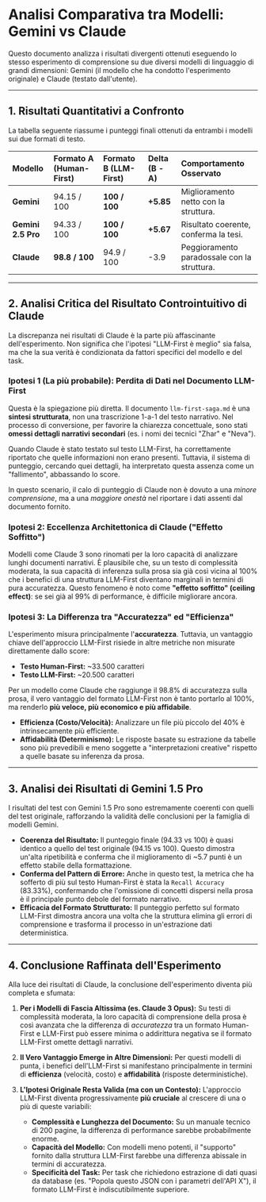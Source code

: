 # Analisi Comparativa tra Modelli: Gemini vs Claude

Questo documento analizza i risultati divergenti ottenuti eseguendo lo stesso esperimento di comprensione su due diversi modelli di linguaggio di grandi dimensioni: Gemini (il modello che ha condotto l'esperimento originale) e Claude (testato dall'utente).

---

## 1. Risultati Quantitativi a Confronto

La tabella seguente riassume i punteggi finali ottenuti da entrambi i modelli sui due formati di testo.

| Modello            | Formato A (Human-First) | Formato B (LLM-First) | Delta (B - A) | Comportamento Osservato                     |
| :----------------- | :---------------------- | :-------------------- | :------------ | :------------------------------------------ |
| **Gemini**         | 94.15 / 100             | **100 / 100**         | **+5.85**     | Miglioramento netto con la struttura.       |
| **Gemini 2.5 Pro** | 94.33 / 100             | **100 / 100**         | **+5.67**     | Risultato coerente, conferma la tesi.       |
| **Claude**         | **98.8 / 100**          | 94.9 / 100            | -3.9          | Peggioramento paradossale con la struttura. |

---

## 2. Analisi Critica del Risultato Controintuitivo di Claude

La discrepanza nei risultati di Claude è la parte più affascinante dell'esperimento. Non significa che l'ipotesi "LLM-First è meglio" sia falsa, ma che la sua verità è condizionata da fattori specifici del modello e del task.

### Ipotesi 1 (La più probabile): Perdita di Dati nel Documento LLM-First

Questa è la spiegazione più diretta. Il documento `llm-first-saga.md` è una **sintesi strutturata**, non una trascrizione 1-a-1 del testo narrativo. Nel processo di conversione, per favorire la chiarezza concettuale, sono stati **omessi dettagli narrativi secondari** (es. i nomi dei tecnici "Zhar" e "Neva").

Quando Claude è stato testato sul testo LLM-First, ha correttamente riportato che quelle informazioni non erano presenti. Tuttavia, il sistema di punteggio, cercando quei dettagli, ha interpretato questa assenza come un "fallimento", abbassando lo score.

In questo scenario, il calo di punteggio di Claude non è dovuto a una _minore comprensione_, ma a una _maggiore onestà_ nel riportare i dati assenti dal documento fornito.

### Ipotesi 2: Eccellenza Architettonica di Claude ("Effetto Soffitto")

Modelli come Claude 3 sono rinomati per la loro capacità di analizzare lunghi documenti narrativi. È plausibile che, su un testo di complessità moderata, la sua capacità di inferenza sulla prosa sia già così vicina al 100% che i benefici di una struttura LLM-First diventano marginali in termini di pura accuratezza. Questo fenomeno è noto come **"effetto soffitto" (ceiling effect)**: se sei già al 99% di performance, è difficile migliorare ancora.

### Ipotesi 3: La Differenza tra "Accuratezza" ed "Efficienza"

L'esperimento misura principalmente l'**accuratezza**. Tuttavia, un vantaggio chiave dell'approccio LLM-First risiede in altre metriche non misurate direttamente dallo score:

- **Testo Human-First:** ~33.500 caratteri
- **Testo LLM-First:** ~20.500 caratteri

Per un modello come Claude che raggiunge il 98.8% di accuratezza sulla prosa, il vero vantaggio del formato LLM-First non è tanto portarlo al 100%, ma renderlo **più veloce, più economico e più affidabile**.

- **Efficienza (Costo/Velocità):** Analizzare un file più piccolo del 40% è intrinsecamente più efficiente.
- **Affidabilità (Determinismo):** Le risposte basate su estrazione da tabelle sono più prevedibili e meno soggette a "interpretazioni creative" rispetto a quelle basate su inferenza da prosa.

---

## 3. Analisi dei Risultati di Gemini 1.5 Pro

I risultati del test con Gemini 1.5 Pro sono estremamente coerenti con quelli del test originale, rafforzando la validità delle conclusioni per la famiglia di modelli Gemini.

- **Coerenza del Risultato:** Il punteggio finale (94.33 vs 100) è quasi identico a quello del test originale (94.15 vs 100). Questo dimostra un'alta ripetibilità e conferma che il miglioramento di ~5.7 punti è un effetto stabile della formattazione.
- **Conferma del Pattern di Errore:** Anche in questo test, la metrica che ha sofferto di più sul testo Human-First è stata la `Recall Accuracy` (83.33%), confermando che l'omissione di concetti dispersi nella prosa è il principale punto debole del formato narrativo.
- **Efficacia del Formato Strutturato:** Il punteggio perfetto sul formato LLM-First dimostra ancora una volta che la struttura elimina gli errori di comprensione e trasforma il processo in un'estrazione dati deterministica.

---

## 4. Conclusione Raffinata dell'Esperimento

Alla luce dei risultati di Claude, la conclusione dell'esperimento diventa più completa e sfumata:

1.  **Per i Modelli di Fascia Altissima (es. Claude 3 Opus):** Su testi di complessità moderata, la loro capacità di comprensione della prosa è così avanzata che la differenza di _accuratezza_ tra un formato Human-First e LLM-First può essere minima o addirittura negativa se il formato LLM-First omette dettagli narrativi.

2.  **Il Vero Vantaggio Emerge in Altre Dimensioni:** Per questi modelli di punta, i benefici dell'LLM-First si manifestano principalmente in termini di **efficienza** (velocità, costo) e **affidabilità** (risposte deterministiche).

3.  **L'Ipotesi Originale Resta Valida (ma con un Contesto):** L'approccio LLM-First diventa progressivamente **più cruciale** al crescere di una o più di queste variabili:
    - **Complessità e Lunghezza del Documento:** Su un manuale tecnico di 200 pagine, la differenza di performance sarebbe probabilmente enorme.
    - **Capacità del Modello:** Con modelli meno potenti, il "supporto" fornito dalla struttura LLM-First farebbe una differenza abissale in termini di accuratezza.
    - **Specificità del Task:** Per task che richiedono estrazione di dati quasi da database (es. "Popola questo JSON con i parametri dell'API X"), il formato LLM-First è indiscutibilmente superiore.
